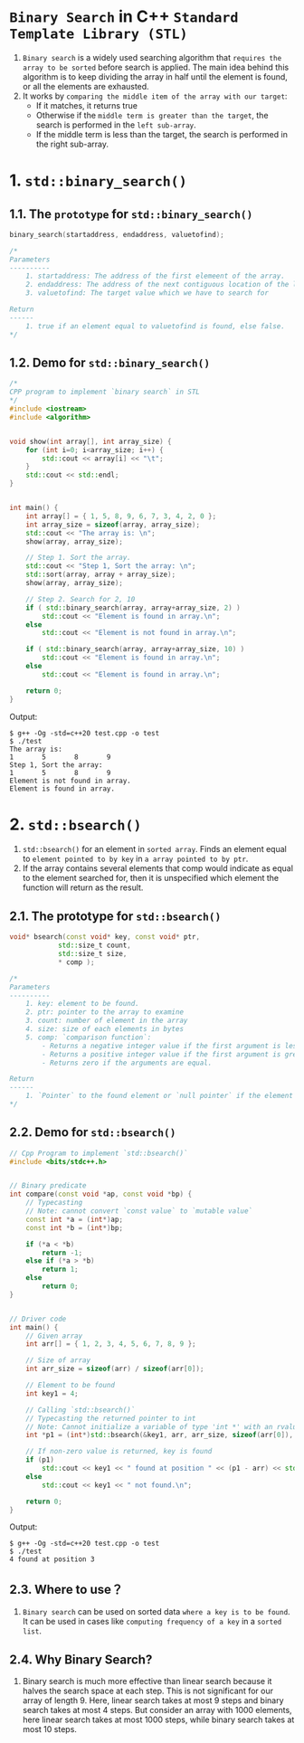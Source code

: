 <!--
 * @Author: Uper 41718895+Hyliu-BUAA@users.noreply.github.com
 * @Date: 2022-06-22 11:57:02
 * @LastEditors: Uper 41718895+Hyliu-BUAA@users.noreply.github.com
 * @LastEditTime: 2022-07-11 23:38:38
 * @FilePath: /C_C++/c++_STL/notes/algorithm/2.searching.md
 * @Description: 这是默认设置,请设置`customMade`, 打开koroFileHeader查看配置 进行设置: https://github.com/OBKoro1/koro1FileHeader/wiki/%E9%85%8D%E7%BD%AE
-->
# `Binary Search` in C++ `Standard Template Library (STL)`
1. `Binary search` is a widely used searching algorithm that `requires the array to be sorted` before search is applied. The main idea behind this algorithm is to keep dividing the array in half until the element is found, or all the elements are exhausted. 
2. It works by `comparing the middle item of the array with our target`:
    - If it matches, it returns true
    - Otherwise if the `middle term is greater than the target`, the search is performed in the `left sub-array`. 
    - If the middle term is less than the target, the search is performed in the right sub-array.


# 1. `std::binary_search()`

## 1.1. The `prototype` for `std::binary_search()`
```c++
binary_search(startaddress, endaddress, valuetofind);

/*
Parameters
----------
    1. startaddress: The address of the first elemeent of the array.
    2. endaddress: The address of the next contiguous location of the last element of the array
    3. valuetofind: The target value which we have to search for

Return 
------
    1. true if an element equal to valuetofind is found, else false.
*/
```

## 1.2. Demo for `std::binary_search()`
```c++
/*
CPP program to implement `binary search` in STL 
*/
#include <iostream>
#include <algorithm>


void show(int array[], int array_size) {
    for (int i=0; i<array_size; i++) {
        std::cout << array[i] << "\t";
    }
    std::cout << std::endl;
}


int main() {
    int array[] = { 1, 5, 8, 9, 6, 7, 3, 4, 2, 0 };
    int array_size = sizeof(array, array_size);
    std::cout << "The array is: \n";
    show(array, array_size);

    // Step 1. Sort the array. 
    std::cout << "Step 1, Sort the array: \n";
    std::sort(array, array + array_size);
    show(array, array_size);

    // Step 2. Search for 2, 10
    if ( std::binary_search(array, array+array_size, 2) )
        std::cout << "Element is found in array.\n";
    else
        std::cout << "Element is not found in array.\n";

    if ( std::binary_search(array, array+array_size, 10) )
        std::cout << "Element is found in array.\n";
    else
        std::cout << "Element is found in array.\n";

    return 0;
}
```
Output:
```shell
$ g++ -Og -std=c++20 test.cpp -o test
$ ./test
The array is: 
1       5       8       9
Step 1, Sort the array: 
1       5       8       9
Element is not found in array.
Element is found in array.
```


# 2. `std::bsearch()`
1. `std::bsearch()` for an element in `sorted array`. Finds an element equal to `element pointed to by key` in `a array pointed to by ptr`.
2. If the array contains several elements that comp would indicate as equal to the element searched for, then it is unspecified which element the function will return as the result.

## 2.1. The prototype for `std::bsearch()`
```c++
void* bsearch(const void* key, const void* ptr,
            std::size_t count, 
            std::size_t size,
            * comp );

/*
Parameters
----------
    1. key: element to be found.
    2. ptr: pointer to the array to examine
    3. count: number of element in the array
    4. size: size of each elements in bytes
    5. comp: `comparison function`:
        - Returns a negative integer value if the first argument is less than the second
        - Returns a positive integer value if the first argument is greater than the second
        - Returns zero if the arguments are equal.

Return
------
    1. `Pointer` to the found element or `null pointer` if the element has not been found.
*/
```

## 2.2. Demo for `std::bsearch()`
```c++
// Cpp Program to implement `std::bsearch()`
#include <bits/stdc++.h>


// Binary predicate
int compare(const void *ap, const void *bp) {
    // Typecasting
    // Note: cannot convert `const value` to `mutable value`
    const int *a = (int*)ap;
    const int *b = (int*)bp;

    if (*a < *b)
        return -1;
    else if (*a > *b)
        return 1;
    else 
        return 0;
}


// Driver code
int main() {
    // Given array
    int arr[] = { 1, 2, 3, 4, 5, 6, 7, 8, 9 };

    // Size of array
    int arr_size = sizeof(arr) / sizeof(arr[0]);

    // Element to be found
    int key1 = 4;

    // Calling `std::bsearch()`
    // Typecasting the returned pointer to int
    // Note: Cannot initialize a variable of type 'int *' with an rvalue of type 'void *'
    int *p1 = (int*)std::bsearch(&key1, arr, arr_size, sizeof(arr[0]), compare);

    // If non-zero value is returned, key is found
    if (p1)
        std::cout << key1 << " found at position " << (p1 - arr) << std::endl;
    else
        std::cout << key1 << " not found.\n";

    return 0;
}
```
Output:
```shell
$ g++ -Og -std=c++20 test.cpp -o test
$ ./test
4 found at position 3
```

## 2.3. Where to use？
1. `Binary search` can be used on sorted data `where a key is to be found`. It can be used in cases like `computing frequency of a key` in a `sorted list`.


## 2.4. Why Binary Search?
1. Binary search is much more effective than linear search because it halves the search space at each step. This is not significant for our array of length 9. Here, linear search takes at most 9 steps and binary search takes at most 4 steps. But consider an array with 1000 elements, here linear search takes at most 1000 steps, while binary search takes at most 10 steps.
